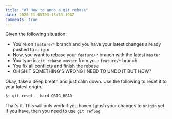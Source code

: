 ```yaml
---
title: "#7 How to undo a git rebase"
date: 2020-11-05T03:15:13.196Z
comments: true
---
```

Given the following situation:

- You're on `feature/*` branch and you have your latest changes already pushed to `origin`
- Now, you want to rebase your `feature/*` branch with the latest `master`
- You type in `git rebase master` from your `feature/*` branch
- You fix all conflicts and finish the rebase
- OH SHIT SOMETHING'S WRONG I NEED TO UNDO IT BUT HOW?

Okay, take a deep breath and just calm down. Use the following to reset it to your latest origin.

````
$~ git reset --hard ORIG_HEAD
````

That's it. This will only work if you haven't push your changes to `origin` yet. If you have, then you need to use `git reflog`

